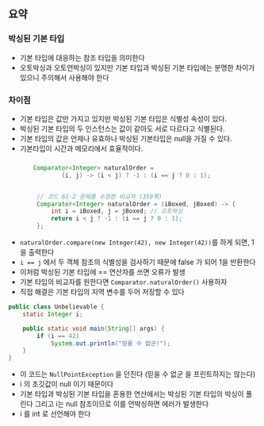 
## 요약

### 박싱된 기본 타입
- 기본 타입에 대응하는 참조 타입을 의미한다
- 오토박싱과 오토언박싱이 있지만 기본 타입과 박싱된 기본 타입에는 분명한 차이가 있으니 주의해서 사용해야 한다

### 차이점
- 기본 타입은 값만 가지고 있지만 박싱된 기본 타입은 식별성 속성이 있다.
- 박싱된 기본 타입의 두 인스턴스는 값이 같아도 서로 다르다고 식별된다.
-  기본 타입의 값은 언제나 유효하나 박싱된 기본타입은 null을 가질 수 있다.
- 기본타입이 시간과 메모리에서 효율적이다.


### 
```java
       Comparator<Integer> naturalOrder =
               (i, j) -> (i < j) ? -1 : (i == j ? 0 : 1);


        // 코드 61-2 문제를 수정한 비교자 (359쪽)
        Comparator<Integer> naturalOrder = (iBoxed, jBoxed) -> {
            int i = iBoxed, j = jBoxed; // 오토박싱
            return i < j ? -1 : (i == j ? 0 : 1);
        };
```
- `naturalOrder.compare(new Integer(42), new Integer(42))`를 하게 되면, 1을 출력한다
- `i == j` 에서 두 객체 참조의 식별성을 검사하기 때문에 false 가 되어 1을 반환한다
- 이처럼 박싱된 기본 타입에 == 연산자를 쓰면 오류가 발생
- 기본 타입의 비교자를 원한다면 `Comparator.naturalOrder()` 사용하자
- 직접 해결은 기본 타입의 지역 변수를 두어 저장할 수 있다 


```java
public class Unbelievable {
    static Integer i;

    public static void main(String[] args) {
        if (i == 42)
            System.out.println("믿을 수 없군!");
    }
}
```
- 이 코드는 `NullPointException` 을 던진다 (믿을 수 없군 을 프린트하지는 않는다)
- i 의 초깃값이 null 이기 때문이다
- 기본 타입과 박싱된 기본 타입을 혼용한 연산에서는 박싱된 기본 타입의 박싱이 풀린다 그리고 i는 null 참조이므로
이를 언박싱하면 에러가 발생한다 
- i 를 int 로 선언해야 한다